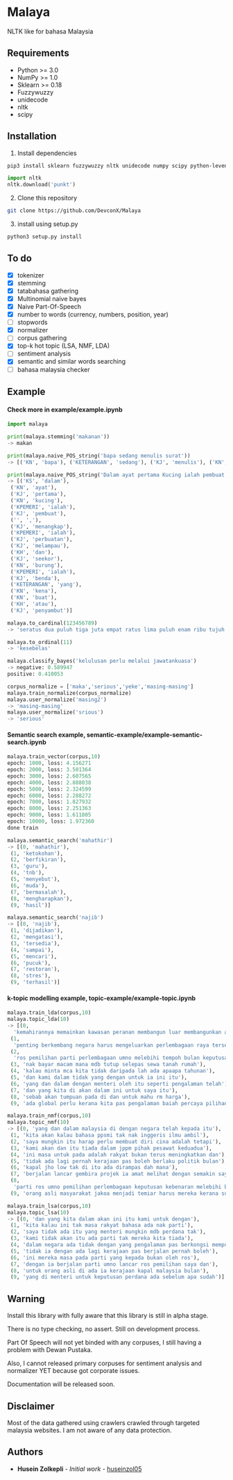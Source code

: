 # Malaya
NLTK like for bahasa Malaysia

## Requirements
  * Python >= 3.0
  * NumPy >= 1.0
  * Sklearn >= 0.18
  * Fuzzywuzzy
  * unidecode
  * nltk
  * scipy

## Installation

1. Install dependencies
```bash
pip3 install sklearn fuzzywuzzy nltk unidecode numpy scipy python-levenshtein
```

```python
import nltk
nltk.download('punkt')
```

2. Clone this repository
```bash
git clone https://github.com/DevconX/Malaya
```

3. install using setup.py
```bash
python3 setup.py install
```

## To do

- [x] tokenizer
- [x] stemming
- [x] tatabahasa gathering
- [x] Multinomial naive bayes
- [x] Naive Part-Of-Speech
- [x] number to words (currency, numbers, position, year)
- [ ] stopwords
- [x] normalizer
- [ ] corpus gathering
- [x] top-k hot topic (LSA, NMF, LDA)
- [ ] sentiment analysis
- [x] semantic and similar words searching
- [ ] bahasa malaysia checker

## Example

#### Check more in example/example.ipynb

```python
import malaya

print(malaya.stemming('makanan'))
-> makan

print(malaya.naive_POS_string('bapa sedang menulis surat'))
-> [('KN', 'bapa'), ('KETERANGAN', 'sedang'), ('KJ', 'menulis'), ('KN', 'surat')]

print(malaya.naive_POS_string('Dalam ayat pertama Kucing ialah pembuat, menangkap ialah perbuatan melampau dan seekor burung ialah benda yang kena buat atau penyambut'))
-> [('KS', 'dalam'),
 ('KN', 'ayat'),
 ('KJ', 'pertama'),
 ('KN', 'kucing'),
 ('KPEMERI', 'ialah'),
 ('KJ', 'pembuat'),
 ('', ','),
 ('KJ', 'menangkap'),
 ('KPEMERI', 'ialah'),
 ('KJ', 'perbuatan'),
 ('KJ', 'melampau'),
 ('KH', 'dan'),
 ('KJ', 'seekor'),
 ('KN', 'burung'),
 ('KPEMERI', 'ialah'),
 ('KJ', 'benda'),
 ('KETERANGAN', 'yang'),
 ('KN', 'kena'),
 ('KN', 'buat'),
 ('KH', 'atau'),
 ('KJ', 'penyambut')]

malaya.to_cardinal(123456789)
-> 'seratus dua puluh tiga juta empat ratus lima puluh enam ribu tujuh ratus lapan puluh sembilan'

malaya.to_ordinal(11)
-> 'kesebelas'

malaya.classify_bayes('kelulusan perlu melalui jawatankuasa')
-> negative: 0.589947
positive: 0.410053

corpus_normalize = ['maka','serious','yeke','masing-masing']
malaya.train_normalize(corpus_normalize)
malaya.user_normalize('masing2')
-> 'masing-masing'
malaya.user_normalize('srious')
-> 'serious'
```

#### Semantic search example, semantic-example/example-semantic-search.ipynb
```python
malaya.train_vector(corpus,10)
epoch: 1000, loss: 4.156271
epoch: 2000, loss: 3.501364
epoch: 3000, loss: 2.607565
epoch: 4000, loss: 2.888038
epoch: 5000, loss: 2.324599
epoch: 6000, loss: 2.288272
epoch: 7000, loss: 1.827932
epoch: 8000, loss: 2.251363
epoch: 9000, loss: 1.611805
epoch: 10000, loss: 1.972360
done train

malaya.semantic_search('mahathir')
-> [(0, 'mahathir'),
 (1, 'ketokohan'),
 (2, 'berfikiran'),
 (3, 'guru'),
 (4, 'tnb'),
 (5, 'menyebut'),
 (6, 'muda'),
 (7, 'bermasalah'),
 (8, 'mengharapkan'),
 (9, 'hasil')]

malaya.semantic_search('najib')
-> [(0, 'najib'),
 (1, 'dijadikan'),
 (2, 'mengatasi'),
 (3, 'tersedia'),
 (4, 'sampai'),
 (5, 'mencari'),
 (6, 'pucuk'),
 (7, 'restoran'),
 (8, 'stres'),
 (9, 'terhasil')]
```

#### k-topic modelling example, topic-example/example-topic.ipynb
```python
malaya.train_lda(corpus,10)
malaya.topic_lda(10)
-> [(0,
  'kemahirannya memainkan kawasan peranan membangun luar membangunkan antara berkongsi pengalaman'),
 (1,
  'penting berkembang negara harus mengeluarkan perlembagaan raya tersebut juga pilihan'),
 (2,
  'ros pemilihan parti perlembagaan umno melebihi tempoh bulan keputusan benar'),
 (3, 'nak bayar macam mana mdb tutup selepas sewa tanah rumah'),
 (4, 'kalau minta mca kita tidak daripada lah ada apaapa tahunan'),
 (5, 'dan kami dalam tidak yang dengan untuk ia ini itu'),
 (6, 'yang dan dalam dengan menteri oleh itu seperti pengalaman telah'),
 (7, 'dan yang kita di akan dalam ini untuk saya itu'),
 (8, 'sebab akan tumpuan pada di dan untuk mahu rm harga'),
 (9, 'ada global perlu kerana kita pas pengalaman baiah percaya pilihanraya')]

malaya.train_nmf(corpus,10)
malaya.topic_nmf(10)
-> [(0, 'yang dan dalam malaysia di dengan negara telah kepada itu'),
 (1, 'kita akan kalau bahasa ppsmi tak nak inggeris ilmu ambil'),
 (2, 'saya mungkin itu harap perlu membuat diri cina adalah tetapi'),
 (3, 'kami akan dan itu tiada dalam jppm pihak pesawat keduadua'),
 (4, 'ini masa untuk pada adalah rakyat bukan terus meningkatkan dan'),
 (5, 'tidak ada lagi pernah kerajaan pas boleh berlaku politik bulan'),
 (6, 'kapal jho low tak di itu ada dirampas dah mana'),
 (7, 'berjalan lancar gembira projek ia amat melihat dengan semakin saya'),
 (8,
  'parti ros umno pemilihan perlembagaan keputusan kebenaran melebihi bersatu dah'),
 (9, 'orang asli masyarakat jakoa menjadi temiar harus mereka kerana sumber')]

malaya.train_lsa(corpus,10)
malaya.topic_lsa(10)
-> [(0, 'dan yang kita dalam akan ini itu kami untuk dengan'),
 (1, 'kita kalau ini tak masa rakyat bahasa ada nak parti'),
 (2, 'saya tidak ada itu yang menteri mungkin mdb perdana tak'),
 (3, 'kami tidak akan itu ada parti tak mereka kita tiada'),
 (4, 'dalam negara ada tidak dengan yang pengalaman pas berkongsi mempunyai'),
 (5, 'tidak ia dengan ada lagi kerajaan pas berjalan pernah boleh'),
 (6, 'ini mereka masa pada parti yang kepada bukan oleh ros'),
 (7, 'dengan ia berjalan parti umno lancar ros pemilihan saya dan'),
 (8, 'untuk orang asli di ada ia kerajaan kapal malaysia bulan'),
 (9, 'yang di menteri untuk keputusan perdana ada sebelum apa sudah')]
```

## Warning

Install this library with fully aware that this library is still in alpha stage.

There is no type checking, no assert. Still on development process.

Part Of Speech will not yet binded with any corpuses, I still having a problem with Dewan Pustaka.

Also, I cannot released primary corpuses for sentiment analysis and normalizer YET because got corporate issues.

Documentation will be released soon.

## Disclaimer

Most of the data gathered using crawlers crawled through targeted malaysia websites. I am not aware of any data protection.

## Authors

* **Husein Zolkepli** - *Initial work* - [huseinzol05](https://github.com/huseinzol05)
